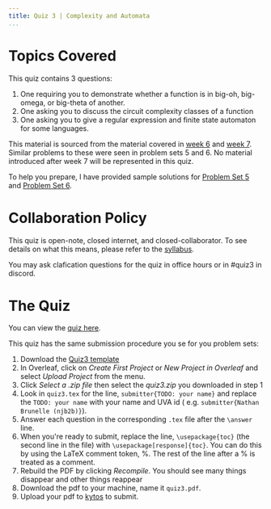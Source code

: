 ```yaml
---
title: Quiz 3 | Complexity and Automata
...
```


# Topics Covered

This quiz contains 3 questions:

1. One requiring you to demonstrate whether a function is in big-oh, big-omega, or big-theta of another.
1. One asking you to discuss the circuit complexity classes of a function
1. One asking you to give a regular expression and finite state automaton for some languages.

This material is sourced from the material covered in [week 6](/week6.html) and [week 7](/week7.html). Similar problems to these were seen in problem sets 5 and 6. No material introduced after week 7 will be represented in this quiz.

To help you prepare, I have provided sample solutions for [Problem Set 5](/files/ps/ps5_solutions.pdf) and [Problem Set 6](/files/ps/ps6_solutions.pdf).

# Collaboration Policy

This quiz is open-note, closed internet, and closed-collaborator. To see details on what this means, please refer to the [syllabus](/syllabus.html).

You may ask clafication questions for the quiz in office hours or in #quiz3 in discord.

# The Quiz

You can view the [quiz here](/files/ps/quiz3_blank.pdf).

This quiz has the same submission procedure you se for you problem sets: 

1. Download the [Quiz3 template](https://www.cs.virginia.edu/~njb2b/cstheory/s2022/files/ps/quiz3.zip)
1. In Overleaf, click on *Create First Project* or *New Project in Overleaf* and select *Upload Project* from the menu.
1. Click *Select a .zip file* then select the *quiz3.zip* you downloaded in step 1
1. Look in `quiz3.tex` for the line, `submitter{TODO: your name}` and replace the `TODO: your name` with  your name and UVA id ( e.g. `submitter{Nathan Brunelle (njb2b)}`).
1. Answer each question in the corresponding `.tex` file after the `\answer` line. 
1. When you're ready to submit, replace the line, `\usepackage{toc}` (the second line in the file) with `\usepackage[response]{toc}`. You can do this by using the LaTeX comment token, %. The rest of the line after a % is treated as a comment. 
1. Rebuild the PDF by clicking *Recompile*. You should see many things disappear and other things reappear
1. Download the pdf to your machine, name it `quiz3.pdf`.
1. Upload your pdf to [kytos](https://kytos.cs.virginia.edu/cstheory) to submit.



